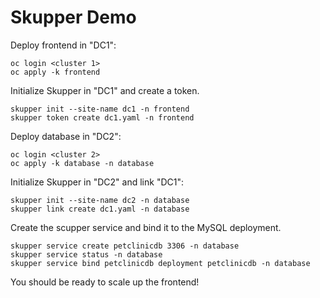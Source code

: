 # Skupper Demo

Deploy frontend in "DC1":

```
oc login <cluster 1>
oc apply -k frontend
```

Initialize Skupper in "DC1" and create a token.

```
skupper init --site-name dc1 -n frontend
skupper token create dc1.yaml -n frontend
```

Deploy database in "DC2":

```
oc login <cluster 2>
oc apply -k database -n database
```

Initialize Skupper in "DC2" and link "DC1":

```
skupper init --site-name dc2 -n database
skupper link create dc1.yaml -n database
```

Create the scupper service and bind it to the MySQL deployment.

```
skupper service create petclinicdb 3306 -n database
skupper service status -n database
skupper service bind petclinicdb deployment petclinicdb -n database
```

You should be ready to scale up the frontend!


